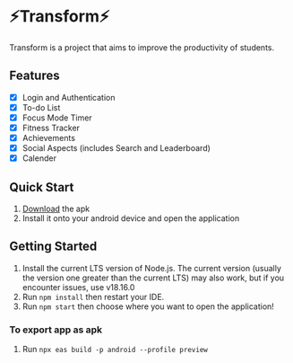 # ⚡Transform⚡
Transform is a project that aims to improve the productivity of students.

## Features
- [x] Login and Authentication
- [x] To-do List
- [x] Focus Mode Timer
- [x] Fitness Tracker
- [x] Achievements
- [x] Social Aspects (includes Search and Leaderboard)
- [x] Calender

## Quick Start
1. [Download](https://drive.google.com/file/d/18t3s_SJxAPk8smI6X2WL7aIRZurxjjh_/view?usp=drive_link) the apk
2. Install it onto your android device and open the application

## Getting Started
1. Install the current LTS version of Node.js. The current version (usually the version one greater than the current LTS) may also work, but if you encounter issues, use v18.16.0
2. Run `npm install` then restart your IDE.
3. Run `npm start` then choose where you want to open the application!

### To export app as apk
1. Run `npx eas build -p android --profile preview`

